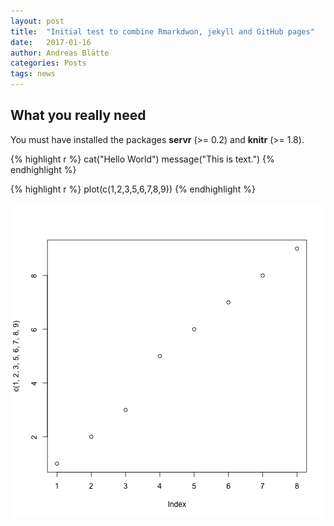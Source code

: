```yaml
---
layout: post
title:  "Initial test to combine Rmarkdwon, jekyll and GitHub pages"
date:   2017-01-16
author: Andreas Blätte
categories: Posts
tags: news
---
```



## What you really need

You must have installed the packages **servr** (>= 0.2) and **knitr** (>= 1.8).



{% highlight r %}
cat("Hello World")
message("This is text.")
{% endhighlight %}



{% highlight r %}
plot(c(1,2,3,5,6,7,8,9))
{% endhighlight %}

![plot of chunk unnamed-chunk-2](/assets/2017-01-15-Test/unnamed-chunk-2-1.png)

